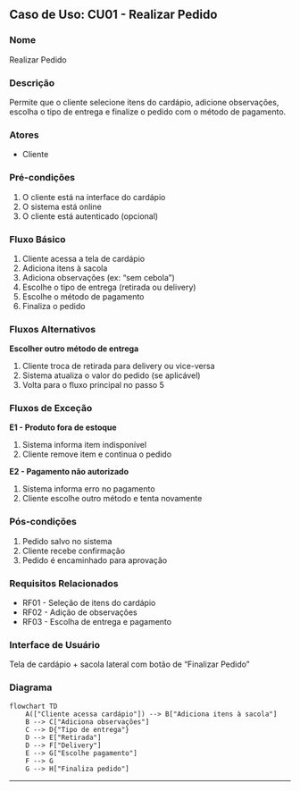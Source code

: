 ## Caso de Uso: CU01 - Realizar Pedido

### Nome
Realizar Pedido

### Descrição
Permite que o cliente selecione itens do cardápio, adicione observações, escolha o tipo de entrega e finalize o pedido com o método de pagamento.

### Atores
- Cliente

### Pré-condições
1. O cliente está na interface do cardápio  
2. O sistema está online  
3. O cliente está autenticado (opcional)

### Fluxo Básico
1. Cliente acessa a tela de cardápio  
2. Adiciona itens à sacola  
3. Adiciona observações (ex: “sem cebola”)  
4. Escolhe o tipo de entrega (retirada ou delivery)  
5. Escolhe o método de pagamento  
6. Finaliza o pedido

### Fluxos Alternativos
**Escolher outro método de entrega**  
1. Cliente troca de retirada para delivery ou vice-versa  
2. Sistema atualiza o valor do pedido (se aplicável)  
3. Volta para o fluxo principal no passo 5

### Fluxos de Exceção
**E1 - Produto fora de estoque**  
1. Sistema informa item indisponível  
2. Cliente remove item e continua o pedido

**E2 - Pagamento não autorizado**  
1. Sistema informa erro no pagamento  
2. Cliente escolhe outro método e tenta novamente

### Pós-condições
1. Pedido salvo no sistema  
2. Cliente recebe confirmação  
3. Pedido é encaminhado para aprovação

### Requisitos Relacionados
- RF01 - Seleção de itens do cardápio  
- RF02 - Adição de observações  
- RF03 - Escolha de entrega e pagamento

### Interface de Usuário
Tela de cardápio + sacola lateral com botão de “Finalizar Pedido”

### Diagrama
```mermaid
flowchart TD
    A(["Cliente acessa cardápio"]) --> B["Adiciona itens à sacola"]
    B --> C["Adiciona observações"]
    C --> D{"Tipo de entrega"}
    D --> E["Retirada"]
    D --> F["Delivery"]
    E --> G["Escolhe pagamento"]
    F --> G
    G --> H["Finaliza pedido"]
```

---



